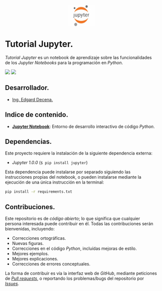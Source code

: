 <div align = "center">
    <img src = "imagenes/logo_jupyter.jpg" width = "90" height = "70" />
</div>

# Tutorial Jupyter.

*Tutorial Jupyter* es un notebook de aprendizaje sobre las funcionalidades de los *Jupyter Notebooks* para la programación en *Python*.

<img src="https://img.shields.io/badge/License-MIT-green" /> <img src="https://img.shields.io/badge/Python-3.5-blue" />

## Desarrollador.

* [Ing. Edgard Decena.](mailto:edecena@gmail.com)

## Indice de contenido.

* [**Jupyter Notebook**](jupyter_notebook.ipynb): Entorno de desarrollo interactivo de código *Python*.

## Dependencias.

Este proyecto requiere la instalación de la siguiente dependencia externa:

* *Jupyter 1.0.0* (`$ pip install jupyter`)

Esta dependencia puede instalarse por separado siguiendo las instrucciones propias del notebook, o pueden instalarse mediante la ejecución de una única instrucción en la terminal:
```bash
pip install -r requirements.txt
```

## Contribuciones.

Este repositorio es de *código abierto*; lo que significa que cualquier persona interesada puede contribuir en él. Todas las contribuciones serán bienvenidas, incluyendo:

* Correcciones ortográficas.
* Nuevas figuras.
* Correcciones en el código *Python*, incluídas mejoras de estilo.
* Mejores ejemplos.
* Mejores explicaciones. 
* Correcciones de errores conceptuales.

La forma de contribuir es vía la interfaz web de *GitHub*, mediante peticiones de [*Pull requests*](https://github.com/ejdecena/tutorial_jupyter/pulls), o reportando los problemas/bugs del repositorio por [*Issues*](https://github.com/ejdecena/tutorial_jupyter/issues).